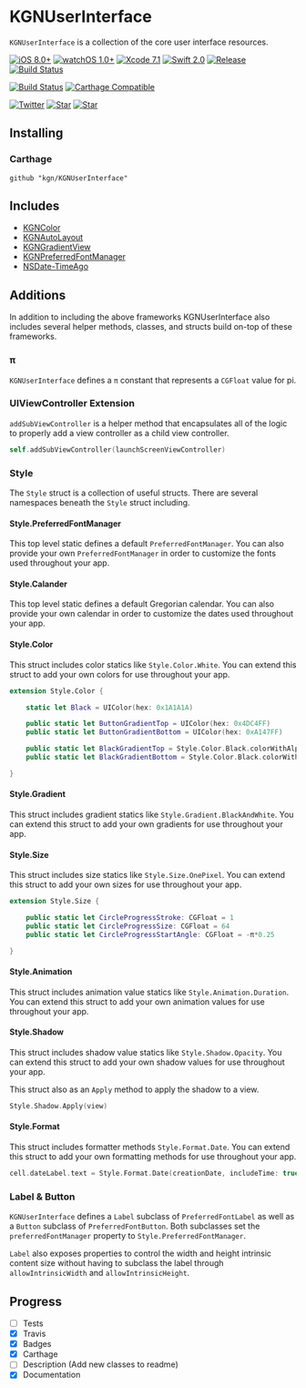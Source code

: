 # KGNUserInterface

`KGNUserInterface` is a collection of the core user interface resources.

[![iOS 8.0+](http://img.shields.io/badge/iOS-8.0%2B-blue.svg)]()
[![watchOS 1.0+](http://img.shields.io/badge/watchOS-1.0%2B-blue.svg)]()
[![Xcode 7.1](http://img.shields.io/badge/Xcode-7.0-blue.svg)]()
[![Swift 2.0](http://img.shields.io/badge/Swift-2.0-blue.svg)]()
[![Release](https://img.shields.io/github/release/kgn/KGNUserInterface.svg)](/releases)
[![Build Status](http://img.shields.io/badge/License-MIT-lightgrey.svg)](/LICENSE)

[![Build Status](https://travis-ci.org/kgn/KGNUserInterface.svg)](https://travis-ci.org/kgn/KGNUserInterface)
[![Carthage Compatible](https://img.shields.io/badge/Carthage-Compatible-4BC51D.svg)](https://github.com/Carthage/Carthage)

[![Twitter](https://img.shields.io/badge/Twitter-@iamkgn-55ACEE.svg)](http://twitter.com/iamkgn)
[![Star](https://img.shields.io/github/followers/kgn.svg?style=social&label=Follow%20%40kgn)](https://github.com/kgn)
[![Star](https://img.shields.io/github/stars/kgn/KGNUserInterface.svg?style=social&label=Star)](https://github.com/kgn/KGNUserInterface)

## Installing

### Carthage
```
github "kgn/KGNUserInterface"
```

## Includes

- [KGNColor](https://github.com/kgn/KGNColor)
- [KGNAutoLayout](https://github.com/kgn/KGNAutoLayout)
- [KGNGradientView](https://github.com/kgn/KGNGradientView)
- [KGNPreferredFontManager](https://github.com/kgn/KGNPreferredFontManager)
- [NSDate-TimeAgo](https://github.com/kgn/NSDate-TimeAgo)

## Additions

In addition to including the above frameworks KGNUserInterface also includes several helper methods, classes, and structs build on-top of these frameworks.

### π

`KGNUserInterface` defines a `π` constant that represents a `CGFloat` value for pi.

### UIViewController Extension

`addSubViewController` is a helper method that encapsulates all of the logic to properly add a view controller as a child view controller.

``` Swift
self.addSubViewController(launchScreenViewController)
```

### Style

The `Style` struct is a collection of useful structs. There are several namespaces beneath the `Style` struct including.

#### Style.PreferredFontManager

This top level static defines a default `PreferredFontManager`. You can also provide your own `PreferredFontManager` in order to customize the fonts used throughout your app.

#### Style.Calander

This top level static defines a default Gregorian calendar. You can also provide your own calendar in order to customize the dates used throughout your app.

#### Style.Color

This struct includes color statics like `Style.Color.White`. You can extend this struct to add your own colors for use throughout your app.

``` Swift
extension Style.Color {

    static let Black = UIColor(hex: 0x1A1A1A)

    public static let ButtonGradientTop = UIColor(hex: 0x4DC4FF)
    public static let ButtonGradientBottom = UIColor(hex: 0xA147FF)

    public static let BlackGradientTop = Style.Color.Black.colorWithAlphaComponent(0)
    public static let BlackGradientBottom = Style.Color.Black.colorWithAlphaComponent(0.5)

}
```

#### Style.Gradient

This struct includes gradient statics like `Style.Gradient.BlackAndWhite`. You can extend this struct to add your own gradients for use throughout your app.

#### Style.Size

This struct includes size statics like `Style.Size.OnePixel`. You can extend this struct to add your own sizes for use throughout your app.

``` Swift
extension Style.Size {

    public static let CircleProgressStroke: CGFloat = 1
    public static let CircleProgressSize: CGFloat = 64
    public static let CircleProgressStartAngle: CGFloat = -π*0.25

}
```

#### Style.Animation

This struct includes animation value statics like `Style.Animation.Duration`. You can extend this struct to add your own animation values for use throughout your app.

#### Style.Shadow

This struct includes shadow value statics like `Style.Shadow.Opacity`. You can extend this struct to add your own shadow values for use throughout your app.

This struct also as an `Apply` method to apply the shadow to a view.

``` Swift
Style.Shadow.Apply(view)
```

#### Style.Format

This struct includes formatter methods `Style.Format.Date`. You can extend this struct to add your own formatting methods for use throughout your app.

``` Swift
cell.dateLabel.text = Style.Format.Date(creationDate, includeTime: true)
```
### Label & Button

`KGNUserInterface` defines a `Label` subclass of `PreferredFontLabel` as well as a `Button` subclass of `PreferredFontButton`. Both subclasses set the `preferredFontManager` property to `Style.PreferredFontManager`.

`Label` also exposes properties to control the width and height intrinsic content size without having to subclass the label through `allowIntrinsicWidth` and `allowIntrinsicHeight`.

## Progress
- [ ] Tests
- [X] Travis
- [X] Badges
- [X] Carthage
- [ ] Description (Add new classes to readme)
- [X] Documentation
